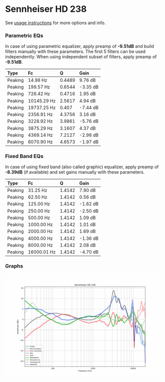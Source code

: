 # Sennheiser HD 238
See [usage instructions](https://github.com/jaakkopasanen/AutoEq#usage) for more options and info.

### Parametric EQs
In case of using parametric equalizer, apply preamp of **-9.51dB** and build filters manually
with these parameters. The first 5 filters can be used independently.
When using independent subset of filters, apply preamp of **-9.51dB**.

| Type    | Fc          |      Q | Gain     |
|:--------|:------------|:-------|:---------|
| Peaking | 14.98 Hz    | 0.4489 | 9.76 dB  |
| Peaking | 199.57 Hz   | 0.6544 | -3.35 dB |
| Peaking | 726.42 Hz   | 0.4716 | 1.95 dB  |
| Peaking | 10145.29 Hz | 2.5617 | 4.94 dB  |
| Peaking | 19737.25 Hz | 0.407  | -7.44 dB |
| Peaking | 2356.91 Hz  | 4.3756 | 3.16 dB  |
| Peaking | 3228.92 Hz  | 3.9861 | -5.76 dB |
| Peaking | 3875.29 Hz  | 3.1607 | 4.37 dB  |
| Peaking | 4369.14 Hz  | 7.2127 | -2.98 dB |
| Peaking | 6070.90 Hz  | 4.6573 | -1.97 dB |

### Fixed Band EQs
In case of using fixed band (also called graphic) equalizer, apply preamp of **-8.39dB**
(if available) and set gains manually with these parameters.

| Type    | Fc          |      Q | Gain     |
|:--------|:------------|:-------|:---------|
| Peaking | 31.25 Hz    | 1.4142 | 7.90 dB  |
| Peaking | 62.50 Hz    | 1.4142 | 0.56 dB  |
| Peaking | 125.00 Hz   | 1.4142 | -1.62 dB |
| Peaking | 250.00 Hz   | 1.4142 | -2.50 dB |
| Peaking | 500.00 Hz   | 1.4142 | 1.09 dB  |
| Peaking | 1000.00 Hz  | 1.4142 | 1.01 dB  |
| Peaking | 2000.00 Hz  | 1.4142 | 1.69 dB  |
| Peaking | 4000.00 Hz  | 1.4142 | -1.36 dB |
| Peaking | 8000.00 Hz  | 1.4142 | 2.08 dB  |
| Peaking | 16000.01 Hz | 1.4142 | -4.70 dB |

### Graphs
![](./Sennheiser%20HD%20238.png)